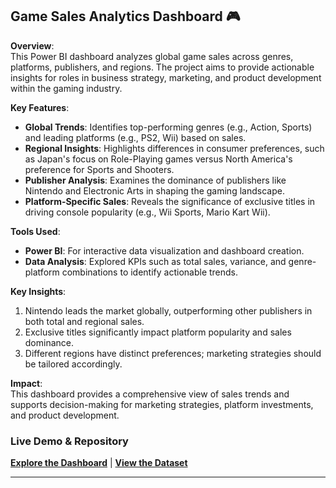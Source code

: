 ## **Game Sales Analytics Dashboard** 🎮  
**Overview**:  
This Power BI dashboard analyzes global game sales across genres, platforms, publishers, and regions. The project aims to provide actionable insights for roles in business strategy, marketing, and product development within the gaming industry.  

**Key Features**:  
- **Global Trends**: Identifies top-performing genres (e.g., Action, Sports) and leading platforms (e.g., PS2, Wii) based on sales.  
- **Regional Insights**: Highlights differences in consumer preferences, such as Japan's focus on Role-Playing games versus North America's preference for Sports and Shooters.  
- **Publisher Analysis**: Examines the dominance of publishers like Nintendo and Electronic Arts in shaping the gaming landscape.  
- **Platform-Specific Sales**: Reveals the significance of exclusive titles in driving console popularity (e.g., Wii Sports, Mario Kart Wii).  

**Tools Used**:  
- **Power BI**: For interactive data visualization and dashboard creation.  
- **Data Analysis**: Explored KPIs such as total sales, variance, and genre-platform combinations to identify actionable trends.  

**Key Insights**:  
1. Nintendo leads the market globally, outperforming other publishers in both total and regional sales.  
2. Exclusive titles significantly impact platform popularity and sales dominance.  
3. Different regions have distinct preferences; marketing strategies should be tailored accordingly.  

**Impact**:  
This dashboard provides a comprehensive view of sales trends and supports decision-making for marketing strategies, platform investments, and product development.  

### **Live Demo & Repository**  
[**Explore the Dashboard**](#link-to-demo) | [**View the Dataset**](#link-to-dataset)  

---
